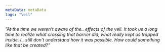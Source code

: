 ```yaml
---
metaData: metaData
tags: "Veil"
---
```


*”At the time we weren’t aware of the.. effects of the veil. It took us a long time to realize what crossing that barrier did, what really kept us trapped inside. I.. still don’t understand how it was possible. How could something like that be created?"*